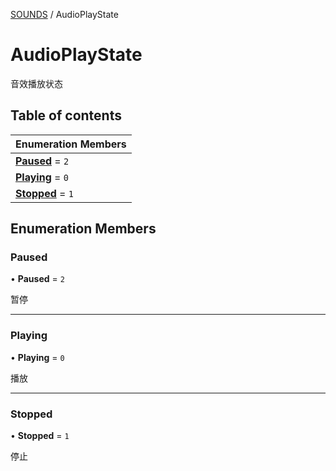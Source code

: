[SOUNDS](../groups/SOUNDS.SOUNDS.md) / AudioPlayState

# AudioPlayState <Badge type="tip" text="Enumeration" /> <Score text="AudioPlayState" />

音效播放状态

## Table of contents

| Enumeration Members |
| :-----|
| **[Paused](Gameplay.AudioPlayState.md#paused)** = ``2`` <br> |
| **[Playing](Gameplay.AudioPlayState.md#playing)** = ``0`` <br> |
| **[Stopped](Gameplay.AudioPlayState.md#stopped)** = ``1`` <br> |

## Enumeration Members

### Paused <Score text="Paused" /> 

• **Paused** = ``2``

暂停

___

### Playing <Score text="Playing" /> 

• **Playing** = ``0``

播放

___

### Stopped <Score text="Stopped" /> 

• **Stopped** = ``1``

停止
